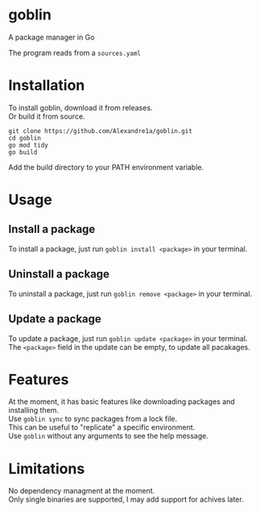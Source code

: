 <!-- Synced from https://github.com/Alexandre1a/goblin (Tue Jun 24 01:59:39 UTC 2025) -->

# goblin
A package manager in Go  

The program reads from a `sources.yaml`  

# Installation  
To install goblin, download it from releases.  
Or build it from source.  
```
git clone https://github.com/Alexandre1a/goblin.git
cd goblin
go mod tidy
go build
```

Add the build directory to your PATH environment variable.  

# Usage  
## Install a package  
To install a package, just run `goblin install <package>` in your terminal.  
## Uninstall a package  
To uninstall a package, just run `goblin remove <package>` in your terminal.  
## Update a package  
To update a package, just run `goblin update <package>` in your terminal.  
The `<package>` field in the update can be empty, to update all pacakages.  
# Features  
At the moment, it has basic features like downloading packages and installing them.  
Use `goblin sync` to sync packages from a lock file.  
This can be useful to "replicate" a specific environment.  
Use `goblin` without any arguments to see the help message.  

# Limitations  
No dependency managment at the moment.  
Only single binaries are supported, I may add support for achives later.  
